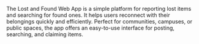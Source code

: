 The Lost and Found Web App is a simple platform for reporting lost items and searching for found ones. 
It helps users reconnect with their belongings quickly and efficiently. Perfect for communities, campuses, or 
public spaces, the app offers an easy-to-use interface for posting, searching, and claiming items.

